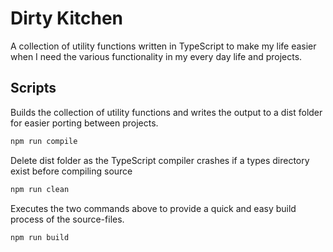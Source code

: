 # Dirty Kitchen

A collection of utility functions written in TypeScript to make my life easier when I need the various functionality in my every day life and projects.

## Scripts

Builds the collection of utility functions and writes the output to a dist folder for easier porting between projects.
```bash
npm run compile
```

Delete dist folder as the TypeScript compiler crashes if a types directory exist before compiling source
```bash
npm run clean
```

Executes the two commands above to provide a quick and easy build process of the source-files.
```bash
npm run build
```
